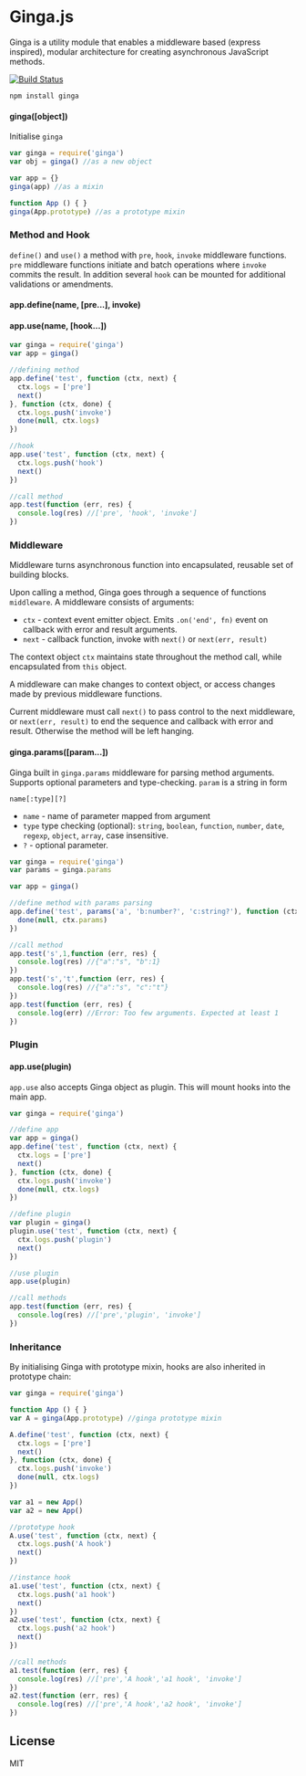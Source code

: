 # Ginga.js

Ginga is a utility module that enables a middleware based (express inspired), modular architecture for creating asynchronous JavaScript methods.

[![Build Status](https://travis-ci.org/cshum/ginga.svg?branch=master)](https://travis-ci.org/cshum/ginga)

```
npm install ginga
```

#### ginga([object])
Initialise `ginga`

```js
var ginga = require('ginga')
var obj = ginga() //as a new object

var app = {}
ginga(app) //as a mixin

function App () { }
ginga(App.prototype) //as a prototype mixin
```

### Method and Hook

`define()` and `use()` a method with `pre`, `hook`, `invoke` middleware functions.
`pre` middleware functions initiate and batch operations where `invoke` commits the result. 
In addition several `hook` can be mounted for additional validations or amendments.

#### app.define(name, [pre...], invoke)
#### app.use(name, [hook...])

```js
var ginga = require('ginga')
var app = ginga()

//defining method
app.define('test', function (ctx, next) {
  ctx.logs = ['pre']
  next()
}, function (ctx, done) {
  ctx.logs.push('invoke')
  done(null, ctx.logs)
})

//hook
app.use('test', function (ctx, next) {
  ctx.logs.push('hook')
  next()
})

//call method
app.test(function (err, res) {
  console.log(res) //['pre', 'hook', 'invoke']
})
```

### Middleware

Middleware turns asynchronous function into encapsulated, reusable set of building blocks. 

Upon calling a method, Ginga goes through a sequence of functions `middleware`. A middleware consists of arguments: 
* `ctx` - context event emitter object. Emits `.on('end', fn)` event on callback with error and result arguments.
* `next` - callback function, invoke with `next()` or `next(err, result)` 

The context object `ctx` maintains state throughout the method call, while encapsulated from `this` object.

A middleware can make changes to context object, or access changes made by previous middleware functions.

Current middleware must call `next()` to pass control to the next middleware, or `next(err, result)` to end the sequence and callback with error and result.
Otherwise the method will be left hanging.

#### ginga.params([param...])

Ginga built in `ginga.params` middleware for parsing method arguments. Supports optional parameters and type-checking.
`param` is a string in form 

`name[:type][?]`

* `name` - name of parameter mapped from argument
* `type` type checking (optional): `string`, `boolean`, `function`, `number`, `date`, `regexp`, `object`, `array`, case insensitive.
* `?` - optional parameter.

```js
var ginga = require('ginga')
var params = ginga.params

var app = ginga()

//define method with params parsing
app.define('test', params('a', 'b:number?', 'c:string?'), function (ctx, done) {
  done(null, ctx.params) 
})

//call method
app.test('s',1,function (err, res) {
  console.log(res) //{"a":"s", "b":1}
})
app.test('s','t',function (err, res) {
  console.log(res) //{"a":"s", "c":"t"}
})
app.test(function (err, res) {
  console.log(err) //Error: Too few arguments. Expected at least 1
})
```

### Plugin

#### app.use(plugin)

`app.use` also accepts Ginga object as plugin. This will mount hooks into the main app.

```js
var ginga = require('ginga')

//define app
var app = ginga() 
app.define('test', function (ctx, next) {
  ctx.logs = ['pre']
  next()
}, function (ctx, done) {
  ctx.logs.push('invoke')
  done(null, ctx.logs)
})

//define plugin
var plugin = ginga()
plugin.use('test', function (ctx, next) {
  ctx.logs.push('plugin')
  next()
})

//use plugin
app.use(plugin)

//call methods
app.test(function (err, res) {
  console.log(res) //['pre','plugin', 'invoke']
})
```

### Inheritance
By initialising Ginga with prototype mixin, hooks are also inherited in prototype chain:

```js
var ginga = require('ginga')

function App () { }
var A = ginga(App.prototype) //ginga prototype mixin

A.define('test', function (ctx, next) {
  ctx.logs = ['pre']
  next()
}, function (ctx, done) {
  ctx.logs.push('invoke')
  done(null, ctx.logs)
})

var a1 = new App()
var a2 = new App()

//prototype hook
A.use('test', function (ctx, next) {
  ctx.logs.push('A hook')
  next()
})

//instance hook
a1.use('test', function (ctx, next) {
  ctx.logs.push('a1 hook')
  next()
})
a2.use('test', function (ctx, next) {
  ctx.logs.push('a2 hook')
  next()
})

//call methods
a1.test(function (err, res) {
  console.log(res) //['pre','A hook','a1 hook', 'invoke']
})
a2.test(function (err, res) {
  console.log(res) //['pre','A hook','a2 hook', 'invoke']
})

```


## License

MIT

